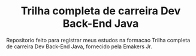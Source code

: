 <h1 align="center"> Trilha completa de carreira Dev Back-End Java </h1>
Repositorio feito para registrar meus estudos na formacao Trilha completa de carreira Dev Back-End Java, fornecido pela Emakers Jr.
